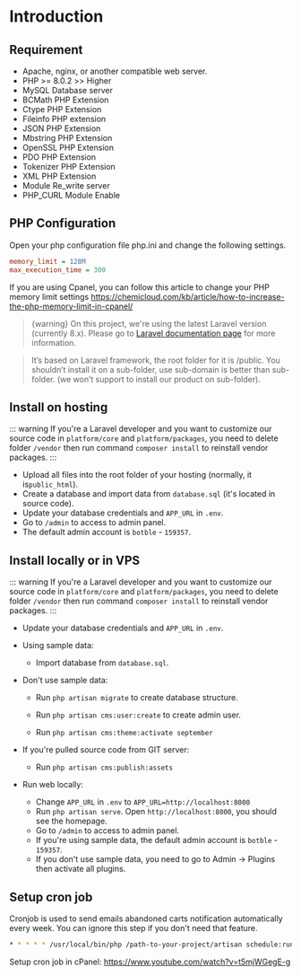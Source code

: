 # Introduction

## Requirement

- Apache, nginx, or another compatible web server.
- PHP >= 8.0.2 >> Higher
- MySQL Database server
- BCMath PHP Extension
- Ctype PHP Extension
- Fileinfo PHP extension
- JSON PHP Extension
- Mbstring PHP Extension
- OpenSSL PHP Extension
- PDO PHP Extension
- Tokenizer PHP Extension
- XML PHP Extension
- Module Re_write server
- PHP_CURL Module Enable

## PHP Configuration

Open your php configuration file php.ini and change the following settings.

```ini
memory_limit = 128M
max_execution_time = 300
```

If you are using Cpanel, you can follow this article to change your PHP memory limit
settings https://chemicloud.com/kb/article/how-to-increase-the-php-memory-limit-in-cpanel/

> {warning} On this project, we're using the latest Laravel version (currently 8.x). Please go
> to [Laravel documentation page](https://laravel.com/docs) for more information.

> It’s based on Laravel framework, the root folder for it is /public. You shouldn’t install it on a sub-folder, use
> sub-domain is better than sub-folder. (we won’t support to install our product on sub-folder).

## Install on hosting

::: warning
If you're a Laravel developer and you want to customize our source code in `platform/core` and `platform/packages`, you
need to delete folder `/vendor` then run command `composer install` to reinstall vendor packages.
:::

- Upload all files into the root folder of your hosting (normally, it is`public_html`).
- Create a database and import data from `database.sql` (it's located in source code).
- Update your database credentials and `APP_URL` in `.env`.
- Go to `/admin` to access to admin panel.
- The default admin account is `botble` - `159357`.

## Install locally or in VPS

::: warning
If you're a Laravel developer and you want to customize our source code in `platform/core` and `platform/packages`, you
need to delete folder `/vendor` then run command `composer install` to reinstall vendor packages.
:::

- Update your database credentials and `APP_URL` in `.env`.

- Using sample data:
    - Import database from `database.sql`.

- Don't use sample data:
    - Run `php artisan migrate` to create database structure.

    - Run `php artisan cms:user:create` to create admin user.

    - Run `php artisan cms:theme:activate september`

- If you're pulled source code from GIT server:
    - Run `php artisan cms:publish:assets`

- Run web locally:
    - Change `APP_URL` in `.env` to `APP_URL=http://localhost:8000`
    - Run `php artisan serve`. Open `http://localhost:8000`, you should see the homepage.
    - Go to `/admin` to access to admin panel.
    - If you're using sample data, the default admin account is `botble` - `159357`.
    - If you don't use sample data, you need to go to Admin -> Plugins then activate all plugins.

## Setup cron job

Cronjob is used to send emails abandoned carts notification automatically every week. You can ignore this step if you
don't need that feature.

```bash
* * * * * /usr/local/bin/php /path-to-your-project/artisan schedule:run >> /dev/null 2>&1
```

Setup cron job in cPanel: https://www.youtube.com/watch?v=t5mjWGegE-g
